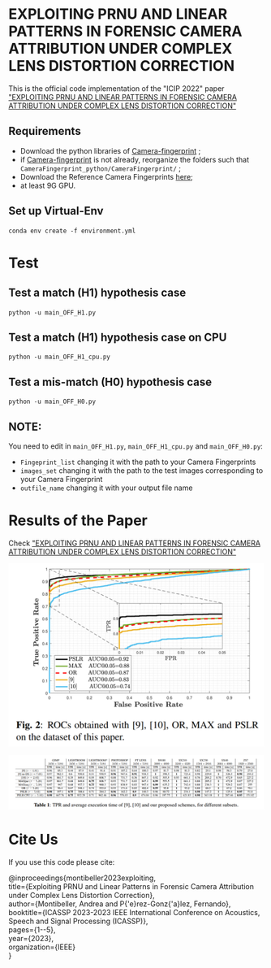 # EXPLOITING PRNU AND LINEAR PATTERNS IN FORENSIC CAMERA ATTRIBUTION UNDER COMPLEX LENS DISTORTION CORRECTION

This is the official code implementation of the "ICIP 2022" paper ["EXPLOITING PRNU AND LINEAR PATTERNS IN FORENSIC CAMERA ATTRIBUTION
UNDER COMPLEX LENS DISTORTION CORRECTION"](https://ieeexplore.ieee.org/abstract/document/10096605)

## Requirements

- Download the python libraries of [Camera-fingerprint](https://dde.binghamton.edu/download/camera_fingerprint/) ;
 - if [Camera-fingerprint](https://dde.binghamton.edu/download/camera_fingerprint/) is not already, reorganize the folders such that ```CameraFingerprint_python/CameraFingerprint/``` ;
 - Download the Reference Camera Fingerprints [here](https://drive.google.com/drive/folders/1SmTu0IoGCSEWFMNOYfrMtXtCg2DznggN?usp=sharing);
 - at least 9G GPU.
## Set up Virtual-Env
```
conda env create -f environment.yml
```

# Test

## Test a match (H1) hypothesis case
```
python -u main_OFF_H1.py
```

## Test a match (H1) hypothesis case on CPU
```
python -u main_OFF_H1_cpu.py
```

## Test a mis-match (H0) hypothesis case
```
python -u main_OFF_H0.py
```

## NOTE:
You need to edit in ```main_OFF_H1.py```, ```main_OFF_H1_cpu.py``` and ```main_OFF_H0.py```:
- ```Fingeprint_list``` changing it with the path to your Camera Fingerprints
- ```images_set``` changing it with the path to the test images corresponding to your Camera Fingerprint
- ```outfile_name``` changing it with your output file name

# Results of the Paper

Check ["EXPLOITING PRNU AND LINEAR PATTERNS IN FORENSIC CAMERA ATTRIBUTION
UNDER COMPLEX LENS DISTORTION CORRECTION"](https://ieeexplore.ieee.org/abstract/document/10096605)

<p align="center">
  <img src="https://github.com/AMontiB/PSLR/blob/main/figs/ROCs.png">
</p>

![tables](https://github.com/AMontiB/PSLR/blob/main/figs/Table.png?raw=true)

# Cite Us
If you use this code please cite: 

@inproceedings{montibeller2023exploiting, \
  title={Exploiting PRNU and Linear Patterns in Forensic Camera Attribution under Complex Lens Distortion Correction}, \
  author={Montibeller, Andrea and P{\'e}rez-Gonz{\'a}lez, Fernando}, \
  booktitle={ICASSP 2023-2023 IEEE International Conference on Acoustics, Speech and Signal Processing (ICASSP)}, \
  pages={1--5}, \
  year={2023}, \
  organization={IEEE} \
}
